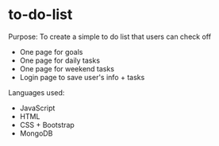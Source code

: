 # to-do-list

Purpose: To create a simple to do list that users can check off
- One page for goals
- One page for daily tasks
- One page for weekend tasks
- Login page to save user's info + tasks

Languages used: 
- JavaScript
- HTML
- CSS + Bootstrap
- MongoDB